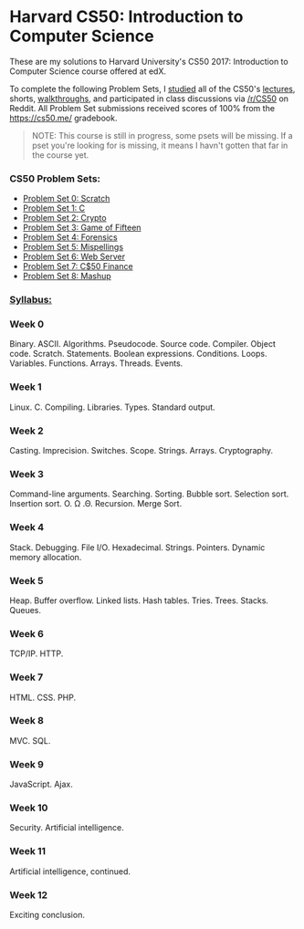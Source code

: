 # Harvard CS50: Introduction to Computer Science
These are my solutions to Harvard University's CS50 2017: Introduction to Computer Science course offered at edX.

To complete the following Problem Sets, I [studied](https://study.cs50.net/) all of the CS50's [lectures](http://docs.cs50.net/2017/x/syllabus.html#lectures), shorts, [walkthroughs](http://docs.cs50.net/2017/x/syllabus.html#walkthroughs), and participated in class discussions via [/r/CS50](https://www.reddit.com/r/cs50/) on Reddit. All Problem Set submissions received scores of 100% from the https://cs50.me/ gradebook.
> NOTE: This course is still in progress, some psets will be missing. If a pset you're looking for is missing, it means I havn't gotten that far in the course yet.

### CS50 Problem Sets:
- [Problem Set 0: Scratch](https://scratch.mit.edu/projects/164751294/)
- [Problem Set 1: C](https://cdn.cs50.net/2015/x/psets/1/pset1/pset1.html)
- [Problem Set 2: Crypto](http://cdn.cs50.net/2016/x/psets/2/pset2/pset2.html)
- [Problem Set 3: Game of Fifteen](http://cdn.cs50.net/2016/x/psets/3/pset3/pset3.html)
- [Problem Set 4: Forensics](http://cdn.cs50.net/2016/x/psets/4/pset4/pset4.html)
- [Problem Set 5: Mispellings](http://cdn.cs50.net/2016/x/psets/5/pset5/pset5.html)
- [Problem Set 6: Web Server](http://cdn.cs50.net/2016/x/psets/6/pset6/pset6.html)
- [Problem Set 7: C$50 Finance](http://cdn.cs50.net/2016/x/psets/7/pset7/pset7.html)
- [Problem Set 8: Mashup](http://cdn.cs50.net/2016/x/psets/8/pset8/pset8.html)


### [Syllabus:](http://docs.cs50.net/2017/x/syllabus.html)
### Week 0
Binary. ASCII. Algorithms. Pseudocode. Source code. Compiler. Object code. Scratch. Statements. Boolean expressions. Conditions. Loops. Variables. Functions. Arrays. Threads. Events.

### Week 1
Linux. C. Compiling. Libraries. Types. Standard output.

### Week 2
Casting. Imprecision. Switches. Scope. Strings. Arrays. Cryptography.

### Week 3
Command-line arguments. Searching. Sorting. Bubble sort. Selection sort. Insertion sort. O. Ω .Θ. Recursion. Merge Sort.

### Week 4
Stack. Debugging. File I/O. Hexadecimal. Strings. Pointers. Dynamic memory allocation.

### Week 5
Heap. Buffer overflow. Linked lists. Hash tables. Tries. Trees. Stacks. Queues.

### Week 6
TCP/IP. HTTP.

### Week 7
HTML. CSS. PHP.

### Week 8
MVC. SQL.

### Week 9
JavaScript. Ajax.

### Week 10
Security. Artificial intelligence.

### Week 11
Artificial intelligence, continued.

### Week 12
Exciting conclusion.